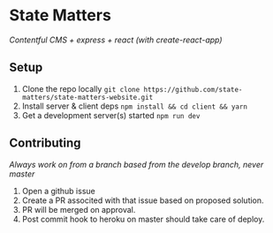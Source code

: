 # State Matters

_Contentful CMS + express + react (with create-react-app)_

## Setup

1. Clone the repo locally `git clone https://github.com/state-matters/state-matters-website.git`
1. Install server & client deps `npm install && cd client && yarn`
1. Get a development server(s) started `npm run dev`

## Contributing

_Always work on from a branch based from the develop branch, never master_

1. Open a github issue
1. Create a PR associted with that issue based on proposed solution.
1. PR will be merged on approval.
1. Post commit hook to heroku on master should take care of deploy.

